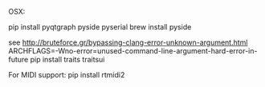 OSX:

pip install pyqtgraph pyside pyserial
brew install pyside

see http://bruteforce.gr/bypassing-clang-error-unknown-argument.html
ARCHFLAGS=-Wno-error=unused-command-line-argument-hard-error-in-future pip install traits traitsui


For MIDI support:
pip install rtmidi2
